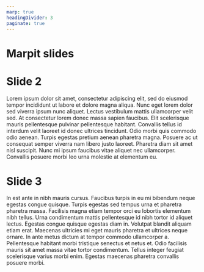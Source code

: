 ```yaml
---
marp: true
headingDivider: 3
paginate: true
---
```


# Marpit slides

# Slide 2

Lorem ipsum dolor sit amet, consectetur adipiscing elit, sed do eiusmod tempor incididunt ut labore et dolore magna aliqua. Nunc eget lorem dolor sed viverra ipsum nunc aliquet. Lectus vestibulum mattis ullamcorper velit sed. At consectetur lorem donec massa sapien faucibus. Elit scelerisque mauris pellentesque pulvinar pellentesque habitant. Convallis tellus id interdum velit laoreet id donec ultrices tincidunt. Odio morbi quis commodo odio aenean. Turpis egestas pretium aenean pharetra magna. Posuere ac ut consequat semper viverra nam libero justo laoreet. Pharetra diam sit amet nisl suscipit. Nunc mi ipsum faucibus vitae aliquet nec ullamcorper. Convallis posuere morbi leo urna molestie at elementum eu.

# Slide 3

In est ante in nibh mauris cursus. Faucibus turpis in eu mi bibendum neque egestas congue quisque. Turpis egestas sed tempus urna et pharetra pharetra massa. Facilisis magna etiam tempor orci eu lobortis elementum nibh tellus. Urna condimentum mattis pellentesque id nibh tortor id aliquet lectus. Egestas congue quisque egestas diam in. Volutpat blandit aliquam etiam erat. Maecenas ultricies mi eget mauris pharetra et ultrices neque ornare. In ante metus dictum at tempor commodo ullamcorper a. Pellentesque habitant morbi tristique senectus et netus et. Odio facilisis mauris sit amet massa vitae tortor condimentum. Tellus integer feugiat scelerisque varius morbi enim. Egestas maecenas pharetra convallis posuere morbi.
